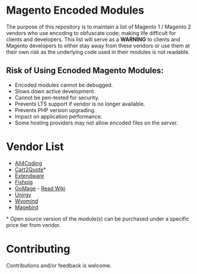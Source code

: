 # Magento Encoded Modules
The purpose of this repository is to maintain a list of Magento 1 / Magento 2 vendors who use encoding to obfuscate code; making life difficult for clients and developers. This list will serve as a **WARNING** to clients and Magento developers to either stay away from these vendors or use them at their own risk as the underlying code used in their modules is not readable.

## Risk of Using Ecnoded Magento Modules: 
* Encoded modules cannot be debugged.
* Slows down active development.
* Cannot be pen-tested for security.
* Prevents LTS support if vendor is no longer available.
* Prevents PHP version upgrading.
* Impact on application performance.
* Some hosting providers may not allow encoded files on the server.

# Vendor List
* [All4Coding](https://all4coding.com/)
* [Cart2Quote](https://www.cart2quote.com/)*
* [Extendware](https://www.extendware.com/)
* [Fishpig](https://fishpig.co.uk/)
* [GoMage](https://www.gomage.com/) - [Read Wiki](https://wiki.gomage.com/hc/en-us/articles/115002240191-Errors-related-to-Helper-Data-php-file)
* [Unirgy](https://unirgy.com/)
* [Wyomind](https://www.wyomind.com/)
* [Magebird](https://www.magebird.com/)

\* Open source version of the module(s) can be purchased under a specific price tier from vendor.

# Contributing
Contributions and/or feedback is welcome. 
